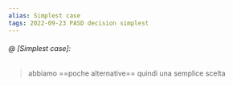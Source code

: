 ```yaml
---
alias: Simplest case
tags: 2022-09-23 PASD decision simplest
---
```


###### @ [Simplest case]:
> abbiamo ==poche alternative== quindi una semplice scelta